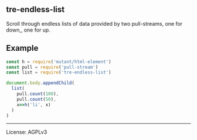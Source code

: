 tre-endless-list
---

Scroll through endless lists of data provided by two pull-streams, one for down,, one for up.

## Example

```js
const h = require('mutant/html-element')
const pull = require('pull-stream')
const list = require('tre-endless-list')

document.body.appendChild(
  list(
    pull.count(100),
    pull.count(50),
    x=>h('li', x)
  )
)
```

---
License: AGPLv3
